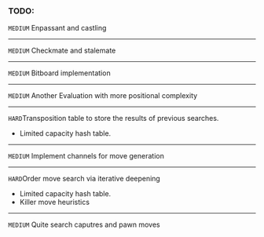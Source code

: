 ### TODO:


`MEDIUM` Enpassant and castling

---

`MEDIUM` Checkmate and stalemate


---
`MEDIUM` Bitboard implementation


---


`MEDIUM` Another Evaluation with more positional complexity

---

`HARD`Transposition table to store the results of previous searches.
- Limited capacity hash table.


---

`MEDIUM` Implement channels for move generation


---


`HARD`Order move search via iterative deepening

- Limited capacity hash table.
- Killer move heuristics 

---

`MEDIUM` Quite search caputres and pawn moves

